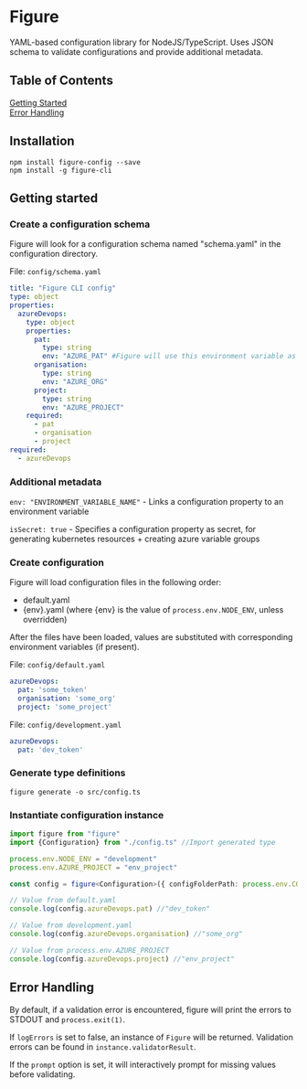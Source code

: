 # Figure

YAML-based configuration library for NodeJS/TypeScript.
Uses JSON schema to validate configurations and provide additional metadata.

## Table of Contents

[Getting Started](#getting-started)  
[Error Handling](#error-handling)  

## Installation

`npm install figure-config --save`  
`npm install -g figure-cli`  

## Getting started

### Create a configuration schema

Figure will look for a configuration schema named "schema.yaml" in the configuration directory.

File: `config/schema.yaml`
```yaml
title: "Figure CLI config"
type: object
properties:
  azureDevops:
    type: object
    properties:
      pat:
        type: string
        env: "AZURE_PAT" #Figure will use this environment variable as a value for this property if present
      organisation:
        type: string
        env: "AZURE_ORG"
      project:
        type: string
        env: "AZURE_PROJECT"
    required:
      - pat
      - organisation
      - project
required:
  - azureDevops
```

### Additional metadata

`env: "ENVIRONMENT_VARIABLE_NAME"` - Links a configuration property to an environment variable  

`isSecret: true` - Specifies a configuration property as secret, for generating kubernetes resources + creating azure variable groups  


### Create configuration

Figure will load configuration files in the following order:
- default.yaml
- {env}.yaml (where {env} is the value of `process.env.NODE_ENV`, unless overridden)

After the files have been loaded, values are substituted with corresponding environment variables (if present).

File: `config/default.yaml`
```yaml
azureDevops:
  pat: 'some_token'
  organisation: 'some_org'
  project: 'some_project'
```

File: `config/development.yaml`
```yaml
azureDevops:
  pat: 'dev_token'
```

### Generate type definitions

`figure generate -o src/config.ts`

### Instantiate configuration instance

```typescript
import figure from "figure"
import {Configuration} from "./config.ts" //Import generated type

process.env.NODE_ENV = "development"
process.env.AZURE_PROJECT = "env_project"

const config = figure<Configuration>({ configFolderPath: process.env.CONFIG_FOLDER_PATH }).config

// Value from default.yaml
console.log(config.azureDevops.pat) //"dev_token"

// Value from development.yaml
console.log(config.azureDevops.organisation) //"some_org"

// Value from process.env.AZURE_PROJECT
console.log(config.azureDevops.project) //"env_project"

```

## Error Handling

By default, if a validation error is encountered, figure will print the errors to STDOUT and `process.exit(1)`.

If `logErrors` is set to false, an instance of `Figure` will be returned. Validation errors can be found in `instance.validatorResult`.

If the `prompt` option is set, it will interactively prompt for missing values before validating.

